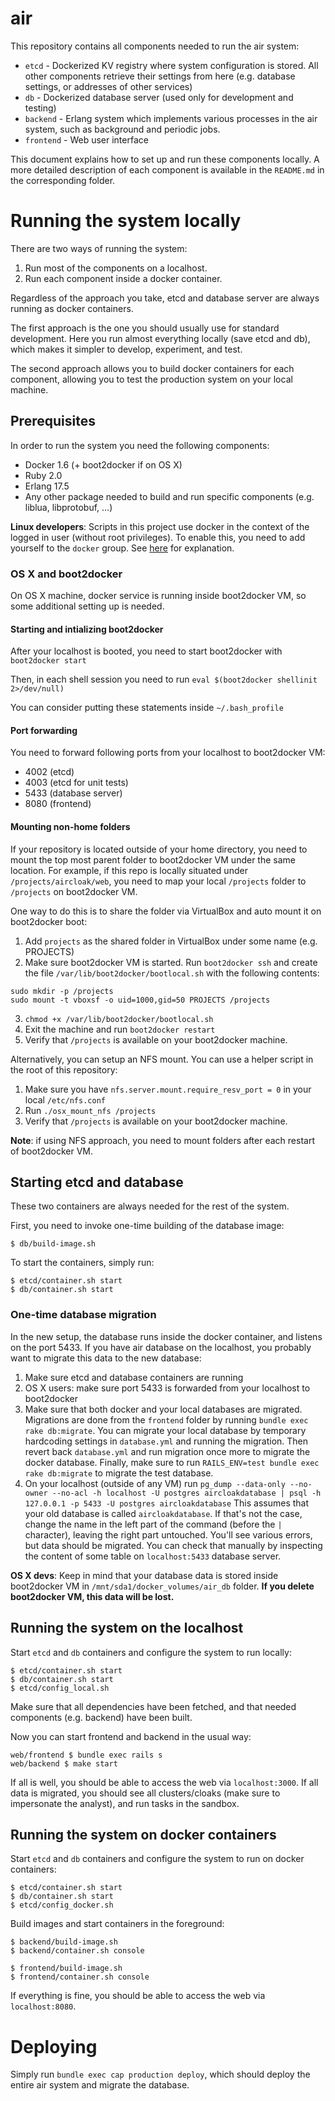 air
==========

This repository contains all components needed to run the air system:

- `etcd` - Dockerized KV registry where system configuration is stored. All other components retrieve their settings from here (e.g. database settings, or addresses of other services)
- `db` - Dockerized database server (used only for development and testing)
- `backend` - Erlang system which implements various processes in the air system, such as background and periodic jobs.
- `frontend` - Web user interface

This document explains how to set up and run these components locally. A more detailed description of each component is available in the `README.md` in the corresponding folder.


# Running the system locally

There are two ways of running the system:

1. Run most of the components on a localhost.
2. Run each component inside a docker container.

Regardless of the approach you take, etcd and database server are always running as docker containers.

The first approach is the one you should usually use for standard development. Here you run almost everything locally (save etcd and db), which makes it simpler to develop, experiment, and test.

The second approach allows you to build docker containers for each component, allowing you to test the production system on your local machine.

## Prerequisites

In order to run the system you need the following components:

- Docker 1.6 (+ boot2docker if on OS X)
- Ruby 2.0
- Erlang 17.5
- Any other package needed to build and run specific components (e.g. liblua, libprotobuf, ...)

__Linux developers__: Scripts in this project use docker in the context of the logged in user (without root
privileges). To enable this, you need to add yourself to the `docker` group. See
[here](http://askubuntu.com/a/477554) for explanation.

### OS X and boot2docker

On OS X machine, docker service is running inside boot2docker VM, so some additional setting up is needed.

#### Starting and intializing boot2docker

After your localhost is booted, you need to start boot2docker with `boot2docker start`

Then, in each shell session you need to run `eval $(boot2docker shellinit 2>/dev/null)`

You can consider putting these statements inside `~/.bash_profile`

#### Port forwarding

You need to forward following ports from your localhost to boot2docker VM:

- 4002 (etcd)
- 4003 (etcd for unit tests)
- 5433 (database server)
- 8080 (frontend)

#### Mounting non-home folders

If your repository is located outside of your home directory, you need to mount the top most
parent folder to boot2docker VM under the same location. For example, if this repo is locally situated under
`/projects/aircloak/web`, you need to map your local `/projects` folder to `/projects` on boot2docker VM.

One way to do this is to share the folder via VirtualBox and auto mount it on boot2docker boot:

1. Add `projects` as the shared folder in VirtualBox under some name (e.g. PROJECTS)
2. Make sure boot2docker VM is started. Run `boot2docker ssh` and create the file `/var/lib/boot2docker/bootlocal.sh` with the following contents:
```
sudo mkdir -p /projects
sudo mount -t vboxsf -o uid=1000,gid=50 PROJECTS /projects
```
3. `chmod +x /var/lib/boot2docker/bootlocal.sh`
4. Exit the machine and run `boot2docker restart`
5. Verify that `/projects` is available on your boot2docker machine.

Alternatively, you can setup an NFS mount. You can use a helper script in the root of this repository:

1. Make sure you have `nfs.server.mount.require_resv_port = 0` in your local `/etc/nfs.conf`
2. Run `./osx_mount_nfs /projects`
3. Verify that `/projects` is available on your boot2docker machine.

__Note__: if using NFS approach, you need to mount folders after each restart of boot2docker VM.


## Starting etcd and database

These two containers are always needed for the rest of the system.

First, you need to invoke one-time building of the database image:

```
$ db/build-image.sh
```

To start the containers, simply run:

```
$ etcd/container.sh start
$ db/container.sh start
```

### One-time database migration

In the new setup, the database runs inside the docker container, and listens on the port 5433. If you have air database on the localhost, you probably want to migrate this data to the new database:

1. Make sure etcd and database containers are running
2. OS X users: make sure port 5433 is forwarded from your localhost to boot2docker
3. Make sure that both docker and your local databases are migrated. Migrations are done from the `frontend` folder by running `bundle exec rake db:migrate`. You can migrate your local database by temporary hardcoding settings in `database.yml` and running the migration. Then revert back `database.yml` and run migration once more to migrate the docker database. Finally, make sure to run `RAILS_ENV=test bundle exec rake db:migrate` to migrate the test database.
4. On your localhost (outside of any VM) run
   `pg_dump --data-only --no-owner --no-acl -h localhost -U postgres aircloakdatabase | psql -h 127.0.0.1 -p 5433 -U postgres aircloakdatabase`
   This assumes that your old database is called `aircloakdatabase`. If that's not the case, change the name in the left part of the command (before the `|` character), leaving the right part untouched. You'll see various errors, but data should be migrated. You can check that manually by inspecting the content of some table on `localhost:5433` database server.

__OS X devs__: Keep in mind that your database data is stored inside boot2docker VM in
`/mnt/sda1/docker_volumes/air_db` folder. __If you delete boot2docker VM, this data will be lost.__

## Running the system on the localhost

Start `etcd` and `db` containers and configure the system to run locally:

```
$ etcd/container.sh start
$ db/container.sh start
$ etcd/config_local.sh
```

Make sure that all dependencies have been fetched, and that needed components (e.g. backend) have been built.

Now you can start frontend and backend in the usual way:

```
web/frontend $ bundle exec rails s
web/backend $ make start
```

If all is well, you should be able to access the web via `localhost:3000`. If all data is migrated, you should see all clusters/cloaks (make sure to impersonate the analyst), and run tasks in the sandbox.

## Running the system on docker containers

Start `etcd` and `db` containers and configure the system to run on docker containers:

```
$ etcd/container.sh start
$ db/container.sh start
$ etcd/config_docker.sh
```

Build images and start containers in the foreground:

```
$ backend/build-image.sh
$ backend/container.sh console

$ frontend/build-image.sh
$ frontend/container.sh console
```

If everything is fine, you should be able to access the web via `localhost:8080`.

# Deploying

Simply run `bundle exec cap production deploy`, which should deploy the entire air system and migrate the database.
